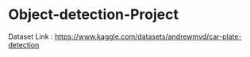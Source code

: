 # Object-detection-Project
Dataset Link : https://www.kaggle.com/datasets/andrewmvd/car-plate-detection
